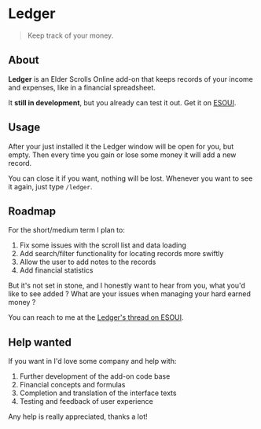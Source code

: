 # Ledger

> Keep track of your money.

## About

**Ledger** is an Elder Scrolls Online add-on that keeps records of your income and expenses, like in a financial spreadsheet.

It **still in development**, but you already can test it out. Get it on [ESOUI](http://www.esoui.com/addons.php).

## Usage

After your just installed it the Ledger window will be open for you, but empty. Then every time you gain or lose some money it will add a new record.

You can close it if you want, nothing will be lost. Whenever you want to see it again, just type `/ledger`.

## Roadmap

For the short/medium term I plan to:

1. Fix some issues with the scroll list and data loading
2. Add search/filter functionality for locating records more swiftly
3. Allow the user to add notes to the records
4. Add financial statistics

But it's not set in stone, and I honestly want to hear from you, what you'd like to see added ? What are your issues when managing your hard earned money ?

You can reach to me at the [Ledger's thread on ESOUI](http://www.esoui.com/forums).

## Help wanted

If you want in I'd love some company and help with:

1. Further development of the add-on code base
2. Financial concepts and formulas
3. Completion and translation of the interface texts
4. Testing and feedback of user experience

Any help is really appreciated, thanks a lot!

